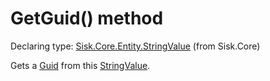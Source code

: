 <!--

Copyrights 2023 Sisk Framework - CypherPotato
Published under MIT license

!!! DO NOT EDIT THIS FILE !!!
This file was generated by a tool in the Sisk package. To edit the information in this documentation,
edit the XML documentation present in the Sisk source code.

-->


# GetGuid() method

Declaring type: [Sisk.Core.Entity.StringValue](/spec/Sisk.Core.Entity.StringValue.md) (from Sisk.Core)


Gets a <a href="https://learn.microsoft.com/en-us/dotnet/api/System.Guid">Guid</a> from this <a href="/spec/Sisk.Core.Entity.StringValue.md">StringValue</a>.

